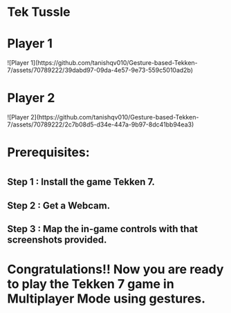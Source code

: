 # Tek Tussle

<h1>Player 1</h1>
![Player 1](https://github.com/tanishqv010/Gesture-based-Tekken-7/assets/70789222/39dabd97-09da-4e57-9e73-559c5010ad2b)

<h1>Player 2</h1>
![Player 2](https://github.com/tanishqv010/Gesture-based-Tekken-7/assets/70789222/2c7b08d5-d34e-447a-9b97-8dc41bb94ea3)


<h1>Prerequisites:<h1>
<h2>    Step 1 : Install the game Tekken 7.</h2>
<h2>    Step 2 : Get a Webcam.</h2>
<h2>    Step 3 :  Map the in-game controls with that screenshots provided.</h2>

<h1>Congratulations!! Now you are ready to play the Tekken 7 game in Multiplayer Mode using gestures.</h1>
